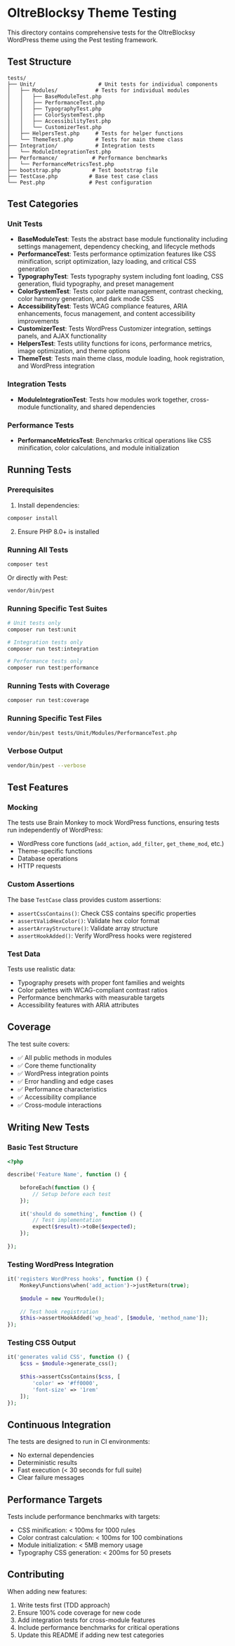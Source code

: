 # OltreBlocksy Theme Testing

This directory contains comprehensive tests for the OltreBlocksy WordPress theme using the Pest testing framework.

## Test Structure

```
tests/
├── Unit/                    # Unit tests for individual components
│   ├── Modules/            # Tests for individual modules
│   │   ├── BaseModuleTest.php
│   │   ├── PerformanceTest.php
│   │   ├── TypographyTest.php
│   │   ├── ColorSystemTest.php
│   │   ├── AccessibilityTest.php
│   │   └── CustomizerTest.php
│   ├── HelpersTest.php     # Tests for helper functions
│   └── ThemeTest.php       # Tests for main theme class
├── Integration/            # Integration tests
│   └── ModuleIntegrationTest.php
├── Performance/           # Performance benchmarks
│   └── PerformanceMetricsTest.php
├── bootstrap.php          # Test bootstrap file
├── TestCase.php          # Base test case class
└── Pest.php              # Pest configuration
```

## Test Categories

### Unit Tests
- **BaseModuleTest**: Tests the abstract base module functionality including settings management, dependency checking, and lifecycle methods
- **PerformanceTest**: Tests performance optimization features like CSS minification, script optimization, lazy loading, and critical CSS generation
- **TypographyTest**: Tests typography system including font loading, CSS generation, fluid typography, and preset management
- **ColorSystemTest**: Tests color palette management, contrast checking, color harmony generation, and dark mode CSS
- **AccessibilityTest**: Tests WCAG compliance features, ARIA enhancements, focus management, and content accessibility improvements
- **CustomizerTest**: Tests WordPress Customizer integration, settings panels, and AJAX functionality
- **HelpersTest**: Tests utility functions for icons, performance metrics, image optimization, and theme options
- **ThemeTest**: Tests main theme class, module loading, hook registration, and WordPress integration

### Integration Tests
- **ModuleIntegrationTest**: Tests how modules work together, cross-module functionality, and shared dependencies

### Performance Tests
- **PerformanceMetricsTest**: Benchmarks critical operations like CSS minification, color calculations, and module initialization

## Running Tests

### Prerequisites

1. Install dependencies:
```bash
composer install
```

2. Ensure PHP 8.0+ is installed

### Running All Tests
```bash
composer test
```

Or directly with Pest:
```bash
vendor/bin/pest
```

### Running Specific Test Suites
```bash
# Unit tests only
composer run test:unit

# Integration tests only
composer run test:integration

# Performance tests only
composer run test:performance
```

### Running Tests with Coverage
```bash
composer run test:coverage
```

### Running Specific Test Files
```bash
vendor/bin/pest tests/Unit/Modules/PerformanceTest.php
```

### Verbose Output
```bash
vendor/bin/pest --verbose
```

## Test Features

### Mocking
The tests use Brain Monkey to mock WordPress functions, ensuring tests run independently of WordPress:

- WordPress core functions (`add_action`, `add_filter`, `get_theme_mod`, etc.)
- Theme-specific functions
- Database operations
- HTTP requests

### Custom Assertions
The base `TestCase` class provides custom assertions:

- `assertCssContains()`: Check CSS contains specific properties
- `assertValidHexColor()`: Validate hex color format
- `assertArrayStructure()`: Validate array structure
- `assertHookAdded()`: Verify WordPress hooks were registered

### Test Data
Tests use realistic data:

- Typography presets with proper font families and weights
- Color palettes with WCAG-compliant contrast ratios
- Performance benchmarks with measurable targets
- Accessibility features with ARIA attributes

## Coverage

The test suite covers:

- ✅ All public methods in modules
- ✅ Core theme functionality
- ✅ WordPress integration points
- ✅ Error handling and edge cases
- ✅ Performance characteristics
- ✅ Accessibility compliance
- ✅ Cross-module interactions

## Writing New Tests

### Basic Test Structure
```php
<?php

describe('Feature Name', function () {
    
    beforeEach(function () {
        // Setup before each test
    });
    
    it('should do something', function () {
        // Test implementation
        expect($result)->toBe($expected);
    });
    
});
```

### Testing WordPress Integration
```php
it('registers WordPress hooks', function () {
    Monkey\Functions\when('add_action')->justReturn(true);
    
    $module = new YourModule();
    
    // Test hook registration
    $this->assertHookAdded('wp_head', [$module, 'method_name']);
});
```

### Testing CSS Output
```php
it('generates valid CSS', function () {
    $css = $module->generate_css();
    
    $this->assertCssContains($css, [
        'color' => '#ff0000',
        'font-size' => '1rem'
    ]);
});
```

## Continuous Integration

The tests are designed to run in CI environments:

- No external dependencies
- Deterministic results
- Fast execution (< 30 seconds for full suite)
- Clear failure messages

## Performance Targets

Tests include performance benchmarks with targets:

- CSS minification: < 100ms for 1000 rules
- Color contrast calculation: < 100ms for 100 combinations
- Module initialization: < 5MB memory usage
- Typography CSS generation: < 200ms for 50 presets

## Contributing

When adding new features:

1. Write tests first (TDD approach)
2. Ensure 100% code coverage for new code
3. Add integration tests for cross-module features
4. Include performance benchmarks for critical operations
5. Update this README if adding new test categories